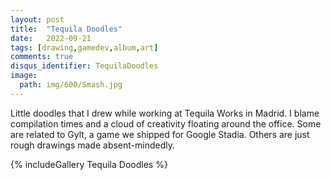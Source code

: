 ```yaml
---
layout: post
title:  "Tequila Doodles"
date:   2022-09-21
tags: [drawing,gamedev,album,art]
comments: true
disqus_identifier: TequilaDoodles
image:
  path: img/600/Smash.jpg
---
```


Little doodles that I drew while working at Tequila Works in Madrid. I blame compilation times and a cloud of creativity floating around the office. Some are related to Gylt, a game we shipped for Google Stadia. Others are just rough drawings made absent-mindedly.

{% includeGallery Tequila Doodles %}